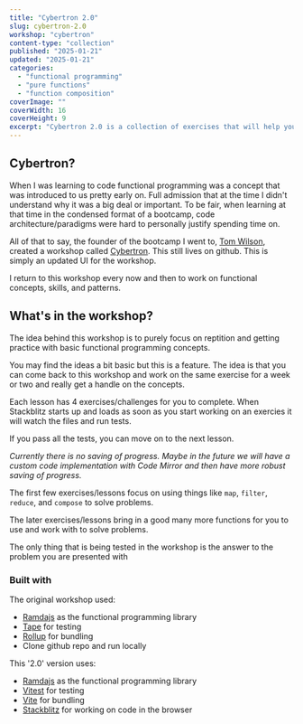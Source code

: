 ```yaml
---
title: "Cybertron 2.0"
slug: cybertron-2.0
workshop: "cybertron"
content-type: "collection"
published: "2025-01-21"
updated: "2025-01-21"
categories:
  - "functional programming"
  - "pure functions"
  - "function composition"
coverImage: ""
coverWidth: 16
coverHeight: 9
excerpt: "Cybertron 2.0 is a collection of exercises that will help you get a handle on the basics of function composition and writing functions in a 'functional' way"
---
```



## Cybertron? 

When I was learning to code functional programming was a concept that was introduced to us pretty early on. Full admission that at the time I didn't understand why it was a big deal or important. To be fair, when learning at that time in the condensed format of a bootcamp, code architecture/paradigms were hard to personally justify spending time on.

All of that to say, the founder of the bootcamp I went to, [Tom Wilson](https://github.com/twilson63), created a workshop called [Cybertron](https://github.com/twilson63/cybertron). This still lives on github. This is simply an updated UI for the workshop. 

I return to this workshop every now and then to work on functional concepts, skills, and patterns. 

## What's in the workshop?

The idea behind this workshop is to purely focus on reptition and getting practice with basic functional programming concepts.

You may find the ideas a bit basic but this is a feature. The idea is that you can come back to this workshop and work on the same exercise for a week or two and really get a handle on the concepts.

Each lesson has 4 exercises/challenges for you to complete. When Stackblitz starts up and loads as soon as you start working on an exercies it will watch the files and run tests. 

If you pass all the tests, you can move on to the next lesson. 

_Currently there is no saving of progress. Maybe in the future we will have a custom code implementation with Code Mirror and then have more robust saving of progress._

The first few exercises/lessons focus on using things like `map`, `filter`, `reduce`, and `compose` to solve problems.

The later exercises/lessons bring in a good many more functions for you to use and work with to solve problems.

The only thing that is being tested in the workshop is the answer to the problem you are presented with 

### Built with

The original workshop used: 

- [Ramdajs](https://ramdajs.com/) as the functional programming library
- [Tape](https://github.com/tape-testing/tape) for testing
- [Rollup](https://rollupjs.org/) for bundling
- Clone github repo and run locally

This '2.0' version uses: 

- [Ramdajs](https://ramdajs.com/) as the functional programming library
- [Vitest](https://vitest.dev/) for testing
- [Vite](https://vitejs.dev/) for bundling
- [Stackblitz](https://stackblitz.com/) for working on code in the browser




